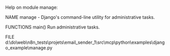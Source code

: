 Help on module manage:

NAME
    manage - Django's command-line utility for administrative tasks.

FUNCTIONS
    main()
        Run administrative tasks.

FILE
    d:\do\web\n8n_tests\projets\email_sender_1\src\mcp\python\examples\django_example\manage.py


